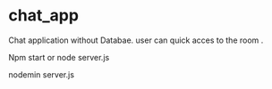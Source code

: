 # chat_app

Chat application without Databae. user can quick acces to the room .

Npm start or  node server.js

nodemin server.js
